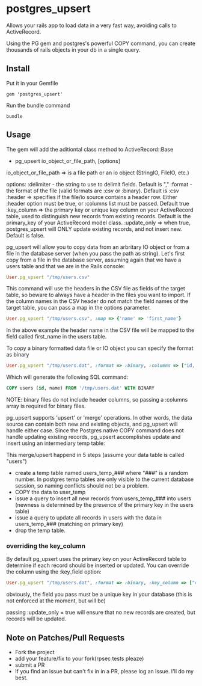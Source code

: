 # postgres_upsert

Allows your  rails app to load data in a very fast way, avoiding calls to ActiveRecord.

Using the PG gem and postgres's powerful COPY command, you can create thousands of rails objects in your db in a single query.


## Install

Put it in your Gemfile

    gem 'postgres_upsert'

Run the bundle command

    bundle

## Usage

The gem will add the aditiontal class method to ActiveRecord::Base

* pg_upsert io_object_or_file_path, [options]

io_object_or_file_path => is a file path or an io object (StringIO, FileIO, etc.)

options:
:delimiter - the string to use to delimit fields.  Default is ","
:format - the format of the file (valid formats are :csv or :binary).  Default is :csv
:header => specifies if the file/io source contains a header row.  Either :header option must be true, or :columns list must be passed.  Default true
:key_column => the primary key or unique key column on your ActiveRecord table, used to distinguish new records from existing records.  Default is the primary_key of your ActiveRecord model class.
:update_only => when true, postgres_upsert will ONLY update existing records, and not insert new.  Default is false.

pg_upsert will allow you to copy data from an arbritary IO object or from a file in the database server (when you pass the path as string).
Let's first copy from a file in the database server, assuming again that we have a users table and
that we are in the Rails console:

```ruby
User.pg_upsert "/tmp/users.csv"
```

This command will use the headers in the CSV file as fields of the target table, so beware to always have a header in the files you want to import.
If the column names in the CSV header do not match the field names of the target table, you can pass a map in the options parameter.

```ruby
User.pg_upsert "/tmp/users.csv", :map => {'name' => 'first_name'}
```

In the above example the header name in the CSV file will be mapped to the field called first_name in the users table.

To copy a binary formatted data file or IO object you can specify the format as binary

```ruby
User.pg_upsert "/tmp/users.dat", :format => :binary, :columns => ["id, "name"]
```

Which will generate the following SQL command:

```sql
COPY users (id, name) FROM '/tmp/users.dat' WITH BINARY
```

NOTE: binary files do not include header columns, so passing a :columns array is required for binary files.


pg_upsert  supports 'upsert' or 'merge' operations.  In other words, the data source can contain both new and existing objects, and pg_upsert will handle either case.  Since the Postgres native COPY command does not handle updating existing records, pg_upsert accomplishes update and insert using an intermediary temp table:

This merge/upsert happend in 5 steps (assume your data table is called "users")
* create a temp table named users_temp_### where "###" is a random number.  In postgres temp tables are only visible to the current database session, so naming conflicts should not be a problem.
* COPY the data to user_temp
* issue a query to insert all new records from users_temp_### into users (newness is determined by the presence of the primary key in the users table)
* issue a query to update all records in users with the data in users_temp_### (matching on primary key)
* drop the temp table.

### overriding the key_column

By default pg_upsert uses the primary key on your ActiveRecord table to determine if each record should be inserted or updated.  You can override the column using the :key_field option:

```ruby
User.pg_upsert "/tmp/users.dat", :format => :binary, :key_column => ["external_twitter_id"]
```

obviously, the field you pass must be a unique key in your database (this is not enforced at the moment, but will be)

passing :update_only = true will ensure that no new records are created, but records will be updated.

## Note on Patches/Pull Requests

* Fork the project
* add your feature/fix to your fork(rpsec tests pleaze)
* submit a PR
* If you find an issue but can't fix in in a PR, please log an issue.  I'll do my best.

